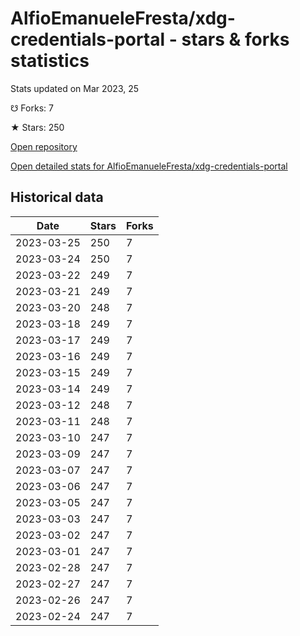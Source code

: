 # AlfioEmanueleFresta/xdg-credentials-portal - stars & forks statistics

Stats updated on Mar 2023, 25

☋ Forks: 7

★ Stars: 250

[Open repository](https://github.com/AlfioEmanueleFresta/xdg-credentials-portal)

[Open detailed stats for AlfioEmanueleFresta/xdg-credentials-portal](https://reviewgithub.com/rep/AlfioEmanueleFresta/xdg-credentials-portal)

## Historical data
| Date | Stars | Forks |
|------|-------|-------|
| 2023-03-25 | 250 | 7 | 
| 2023-03-24 | 250 | 7 | 
| 2023-03-22 | 249 | 7 | 
| 2023-03-21 | 249 | 7 | 
| 2023-03-20 | 248 | 7 | 
| 2023-03-18 | 249 | 7 | 
| 2023-03-17 | 249 | 7 | 
| 2023-03-16 | 249 | 7 | 
| 2023-03-15 | 249 | 7 | 
| 2023-03-14 | 249 | 7 | 
| 2023-03-12 | 248 | 7 | 
| 2023-03-11 | 248 | 7 | 
| 2023-03-10 | 247 | 7 | 
| 2023-03-09 | 247 | 7 | 
| 2023-03-07 | 247 | 7 | 
| 2023-03-06 | 247 | 7 | 
| 2023-03-05 | 247 | 7 | 
| 2023-03-03 | 247 | 7 | 
| 2023-03-02 | 247 | 7 | 
| 2023-03-01 | 247 | 7 | 
| 2023-02-28 | 247 | 7 | 
| 2023-02-27 | 247 | 7 | 
| 2023-02-26 | 247 | 7 | 
| 2023-02-24 | 247 | 7 | 

